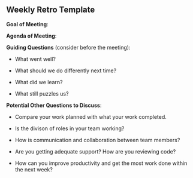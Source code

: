 ## Weekly Retro Template  

**Goal of Meeting**:

**Agenda of Meeting**:

**Guiding Questions** (consider before the meeting):

  *  What went well?

  *  What should we do differently next time?

  *  What did we learn?

  *  What still puzzles us?

**Potential Other Questions to Discuss**:

  *  Compare your work planned with what your work completed. 

  *  Is the divison of roles in your team working?

  *  How is communication and collaboration between team members?

  *  Are you getting adequate support? How are you reviewing code?

  *  How can you improve productivity and get the most work done within the next week?

